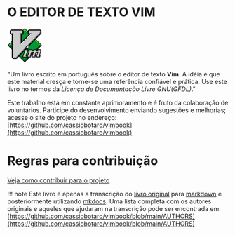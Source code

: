 # O EDITOR DE TEXTO VIM

![Logo Vim](imgs/vimlogo.png "logo vim")

"Um livro escrito em português sobre o editor de texto **Vim**. A idéia é que este material cresça e torne-se uma referência confiável e prática. Use este livro no termos da *Licença de Documentação Livre GNU(GFDL)*."

Este trabalho está em constante aprimoramento e é fruto da colaboração de voluntários. Participe do desenvolvimento enviando sugestões e melhorias; acesse o site do projeto no endereço: [https://github.com/cassiobotaro/vimbook](https://github.com/cassiobotaro/vimbook)

# Regras para contribuição

[Veja como contribuir para o projeto](https://github.com/cassiobotaro/vimbook/blob/main/CONTRIBUTING.md)

!!! note
        Este livro é apenas a transcrição do [livro original](https://code.google.com/archive/p/vimbook) para [markdown](https://spec.commonmark.org/) e posteriormente utilizando [mkdocs](https://www.mkdocs.org/). Uma lista completa com os autores originais e aqueles que ajudaram na transcrição pode ser encontrada em: [https://github.com/cassiobotaro/vimbook/blob/main/AUTHORS](https://github.com/cassiobotaro/vimbook/blob/main/AUTHORS)
